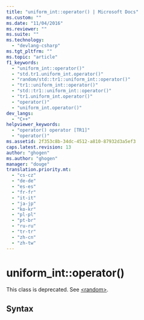 ```yaml
---
title: "uniform_int::operator() | Microsoft Docs"
ms.custom: ""
ms.date: "11/04/2016"
ms.reviewer: ""
ms.suite: ""
ms.technology: 
  - "devlang-csharp"
ms.tgt_pltfrm: ""
ms.topic: "article"
f1_keywords: 
  - "uniform_int::operator()"
  - "std.tr1.uniform_int.operator()"
  - "random/std::tr1::uniform_int::operator()"
  - "tr1::uniform_int::operator()"
  - "std::tr1::uniform_int::operator()"
  - "tr1.uniform_int.operator()"
  - "operator()"
  - "uniform_int.operator()"
dev_langs: 
  - "C++"
helpviewer_keywords: 
  - "operator() operator [TR1]"
  - "operator()"
ms.assetid: 2f353c8b-34dc-4512-a810-87932d3a5ef3
caps.latest.revision: 13
author: "ghogen"
ms.author: "ghogen"
manager: "douge"
translation.priority.mt: 
  - "cs-cz"
  - "de-de"
  - "es-es"
  - "fr-fr"
  - "it-it"
  - "ja-jp"
  - "ko-kr"
  - "pl-pl"
  - "pt-br"
  - "ru-ru"
  - "tr-tr"
  - "zh-cn"
  - "zh-tw"
---
```

# uniform_int::operator()
This class is deprecated. See [\<random>](http://msdn.microsoft.com/Library/60afc25c-b162-4811-97c1-1b65398d4c57).  
  
## Syntax